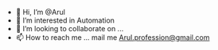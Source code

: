 - 👋 Hi, I’m @Arul
- 👀 I’m interested in Automation 
- 💞️ I’m looking to collaborate on ...
- 📫 How to reach me ...
mail me Arul.profession@gmail.com

<!---
Arul-Navie/Arul-Navie is a ✨ special ✨ repository because its `README.md` (this file) appears on your GitHub profile.
You can click the Preview link to take a look at your changes.
--->
